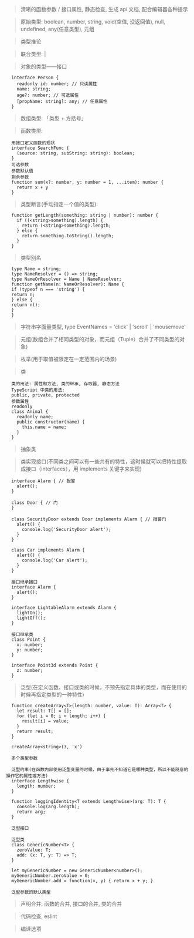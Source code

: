 > 清晰的函数参数 / 接口属性, 静态检查, 生成 api 文档, 配合编辑器各种提示

> 原始类型: boolean, number, string, void(空值, 没返回值), null, undefined, any(任意类型), 元组

> 类型推论

> 联合类型: |

> 对象的类型——接口

```
  interface Person {
    readonly id: number; // 只读属性
    name: string;
    age?: number; // 可选属性
    [propName: string]: any; // 任意属性
  }
```

> 数组类型: 「类型 + 方括号」

> 函数类型:

```
  用接口定义函数的现状
  interface SearchFunc {
    (source: string, subString: string): boolean;
  }
  可选参数
  参数默认值
  剩余参数
  function sum(x?: number, y: number = 1, ...item): number {
    return x + y
  }
```

> 类型断言(手动指定一个值的类型):

```
  function getLength(something: string | number): number {
    if ((<string>something).length) {
      return (<string>something).length;
    } else {
      return something.toString().length;
    }
  }
```

> 类型别名

```
  type Name = string;
  type NameResolver = () => string;
  type NameOrResolver = Name | NameResolver;
  function getName(n: NameOrResolver): Name {
  if (typeof n === 'string') {
  return n;
  } else {
  return n();
  }
  }
```

> 字符串字面量类型, type EventNames = 'click' | 'scroll' | 'mousemove'

> 元组(数组合并了相同类型的对象，而元组（Tuple）合并了不同类型的对象)

> 枚举(用于取值被限定在一定范围内的场景)

> 类

```
  类的用法: 属性和方法, 类的继承, 存取器, 静态方法
  TypeScript 中类的用法:
  public, private, protected
  参数属性
  readonly
  class Animal {
    readonly name;
    public constructor(name) {
      this.name = name;
    }
  }
```

> 抽象类

> 类实现接口(不同类之间可以有一些共有的特性，这时候就可以把特性提取成接口（interfaces），用 implements 关键字来实现)

```
  interface Alarm { // 报警
    alert();
  }

  class Door { // 门
  }

  class SecurityDoor extends Door implements Alarm { // 报警门
    alert() {
      console.log('SecurityDoor alert');
    }
  }

  class Car implements Alarm {
    alert() {
      console.log('Car alert');
    }
  }

  接口继承接口
  interface Alarm {
    alert();
  }

  interface LightableAlarm extends Alarm {
    lightOn();
    lightOff();
  }

  接口继承类
  class Point {
    x: number;
    y: number;
  }

  interface Point3d extends Point {
    z: number;
  }
```

> 泛型(在定义函数、接口或类的时候，不预先指定具体的类型，而在使用的时候再指定类型的一种特性)

```
  function createArray<T>(length: number, value: T): Array<T> {
    let result: T[] = [];
    for (let i = 0; i < length; i++) {
      result[i] = value;
    }
    return result;
  }

  createArray<string>(3, 'x')

  多个类型参数

  泛型约束(在函数内部使用泛型变量的时候，由于事先不知道它是哪种类型，所以不能随意的操作它的属性或方法)
  interface Lengthwise {
    length: number;
  }

  function loggingIdentity<T extends Lengthwise>(arg: T): T {
    console.log(arg.length);
    return arg;
  }

  泛型接口

  泛型类
  class GenericNumber<T> {
    zeroValue: T;
    add: (x: T, y: T) => T;
  }

  let myGenericNumber = new GenericNumber<number>();
  myGenericNumber.zeroValue = 0;
  myGenericNumber.add = function(x, y) { return x + y; }

  泛型参数的默认类型
```

> 声明合并: 函数的合并, 接口的合并, 类的合并

> 代码检查, eslint

> 编译选项
